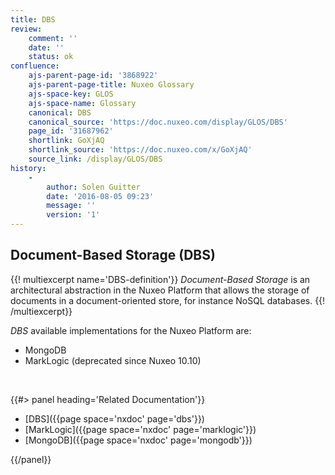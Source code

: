 ```yaml
---
title: DBS
review:
    comment: ''
    date: ''
    status: ok
confluence:
    ajs-parent-page-id: '3868922'
    ajs-parent-page-title: Nuxeo Glossary
    ajs-space-key: GLOS
    ajs-space-name: Glossary
    canonical: DBS
    canonical_source: 'https://doc.nuxeo.com/display/GLOS/DBS'
    page_id: '31687962'
    shortlink: GoXjAQ
    shortlink_source: 'https://doc.nuxeo.com/x/GoXjAQ'
    source_link: /display/GLOS/DBS
history:
    -
        author: Solen Guitter
        date: '2016-08-05 09:23'
        message: ''
        version: '1'
---
```


## Document-Based Storage (DBS)

{{! multiexcerpt name='DBS-definition'}}
*Document-Based Storage* is an architectural abstraction in the Nuxeo Platform that allows the storage of documents in a document-oriented store, for instance NoSQL databases.
{{! /multiexcerpt}}

*DBS* available implementations for the Nuxeo Platform are:

- MongoDB
- MarkLogic (deprecated since Nuxeo 10.10)

&nbsp;

<div class="row" data-equalizer data-equalize-on="medium">
<div class="column medium-6">
{{#> panel heading='Related Documentation'}}

- [DBS]({{page space='nxdoc' page='dbs'}})
- [MarkLogic]({{page space='nxdoc' page='marklogic'}})
- [MongoDB]({{page space='nxdoc' page='mongodb'}})

{{/panel}}
</div>
<div class="column medium-6">

&nbsp;

</div></div>
